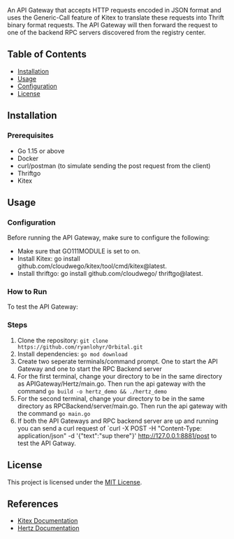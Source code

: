 An API Gateway that accepts HTTP requests encoded in JSON format and uses the Generic-Call feature of Kitex to translate these requests into Thrift binary format requests. The API Gateway will then forward the request to one of the backend RPC servers discovered from the registry center. 

 ## Table of Contents
 - [Installation](#installation)
 - [Usage](#usage)
 - [Configuration](#configuration)
 - [License](#license)

 ## Installation

 ### Prerequisites
 - Go 1.15 or above
 - Docker
 - curl/postman (to simulate sending the post request from the client)
 - Thriftgo
 - Kitex


 ## Usage

 ### Configuration
 Before running the API Gateway, make sure to configure the following:

 - Make sure that GO111MODULE is set to on.
 - Install Kitex: go install github.com/cloudwego/kitex/tool/cmd/kitex@latest.
 - Install thriftgo: go install github.com/cloudwego/ thriftgo@latest.


 ### How to Run
 To test the API Gateway:

 ### Steps
 1. Clone the repository: `git clone https://github.com/ryanlohyr/Orbital.git`
 2. Install dependencies: `go mod download`
 3. Create two seperate terminals/command prompt. One to start the API Gateway and one to start the RPC Backend server
 4. For the first terminal, change your directory to be in the same directory as APIGateway/Hertz/main.go. Then run the api gateway with the command `go build -o hertz_demo && ./hertz_demo`
 5. For the second terminal, change your directory to be in the same directory as RPCBackend/server/main.go. Then run the api gateway with the command `go main.go`
 6. If both the API Gateways and RPC backend server are up and running you can send a curl request of  `curl -X POST -H "Content-Type: application/json" -d '{"text":"sup there"}' http://127.0.0.1:8881/post to test the API Gatway. 

 ## License

 This project is licensed under the [MIT License](LICENSE).

 ## References

 - [Kitex Documentation](https://www.cloudwego.io/docs/kitex )
 - [Hertz Documentation](https://www.cloudwego.io/docs/hertz/)